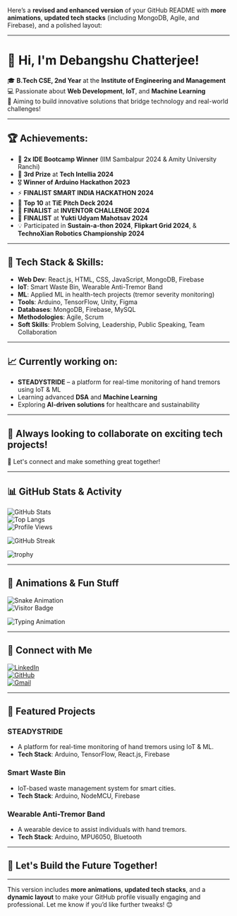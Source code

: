 Here’s a **revised and enhanced version** of your GitHub README with **more animations**, **updated tech stacks** (including MongoDB, Agile, and Firebase), and a polished layout:

---

# 👋 Hi, I'm Debangshu Chatterjee!

🎓 **B.Tech CSE, 2nd Year** at the **Institute of Engineering and Management**  
💻 Passionate about **Web Development**, **IoT**, and **Machine Learning**  
🚀 Aiming to build innovative solutions that bridge technology and real-world challenges!

---

## 🏆 Achievements:
- 🥇 **2x IDE Bootcamp Winner** (IIM Sambalpur 2024 & Amity University Ranchi)  
- 🥉 **3rd Prize** at **Tech Intellia 2024**  
- 🎖️ **Winner of Arduino Hackathon 2023**  
- ⚡ **FINALIST SMART INDIA HACKATHON 2024**  
- 🌟 **Top 10** at **TiE Pitch Deck 2024**  
- 🌟 **FINALIST** at **INVENTOR CHALLENGE 2024**  
- 🌟 **FINALIST** at **Yukti Udyam Mahotsav 2024**  
- 💡 Participated in **Sustain-a-thon 2024**, **Flipkart Grid 2024**, & **TechnoXian Robotics Championship 2024**

---

## 🔧 Tech Stack & Skills:
- **Web Dev**: React.js, HTML, CSS, JavaScript, MongoDB, Firebase  
- **IoT**: Smart Waste Bin, Wearable Anti-Tremor Band  
- **ML**: Applied ML in health-tech projects (tremor severity monitoring)  
- **Tools**: Arduino, TensorFlow, Unity, Figma  
- **Databases**: MongoDB, Firebase, MySQL  
- **Methodologies**: Agile, Scrum  
- **Soft Skills**: Problem Solving, Leadership, Public Speaking, Team Collaboration  

---

## 📈 Currently working on:
- **STEADYSTRIDE** – a platform for real-time monitoring of hand tremors using IoT & ML  
- Learning advanced **DSA** and **Machine Learning**  
- Exploring **AI-driven solutions** for healthcare and sustainability  

---

## 🌱 Always looking to collaborate on exciting tech projects!  
💬 Let's connect and make something great together!  

---

## 📊 GitHub Stats & Activity

![GitHub Stats](https://github-readme-stats.vercel.app/api?username=predator2k5&show_icons=true&theme=radical&include_all_commits=true&count_private=true&hide_border=true)  
![Top Langs](https://github-readme-stats.vercel.app/api/top-langs/?username=predator2k5&layout=compact&theme=radical&hide_border=true)  
![Profile Views](https://komarev.com/ghpvc/?username=predator2k5&color=blue&style=flat-square)  

![GitHub Streak](https://github-readme-streak-stats.herokuapp.com/?user=predator2k5&theme=radical&hide_border=true)  

![trophy](https://github-profile-trophy.vercel.app/?username=predator2k5&theme=radical&no-frame=true&row=1&column=7&margin-w=15&margin-h=15)  

---

## 🎨 Animations & Fun Stuff

![Snake Animation](https://github.com/predator2k5/predator2k5/blob/output/github-contribution-grid-snake.svg)  
![Visitor Badge](https://visitor-badge.glitch.me/badge?page_id=predator2k5.predator2k5)  

![Typing Animation](https://readme-typing-svg.herokuapp.com?font=Fira+Code&size=24&duration=3000&pause=1000&color=00FF00&width=600&lines=Welcome+to+my+GitHub+Profile!;Let's+build+the+future+together!)  

---

## 🔗 Connect with Me

[![LinkedIn](https://img.shields.io/badge/LinkedIn-Connect-blue?style=for-the-badge&logo=linkedin)](https://www.linkedin.com/in/debangshu-chatterjee/)  
[![GitHub](https://img.shields.io/badge/GitHub-Follow-black?style=for-the-badge&logo=github)](https://github.com/predator2k5)  
[![Gmail](https://img.shields.io/badge/Gmail-Email-red?style=for-the-badge&logo=gmail)](mailto:your-email@gmail.com)  

---

## 🚀 Featured Projects

### **STEADYSTRIDE**  
- A platform for real-time monitoring of hand tremors using IoT & ML.  
- **Tech Stack**: Arduino, TensorFlow, React.js, Firebase  

### **Smart Waste Bin**  
- IoT-based waste management system for smart cities.  
- **Tech Stack**: Arduino, NodeMCU, Firebase  

### **Wearable Anti-Tremor Band**  
- A wearable device to assist individuals with hand tremors.  
- **Tech Stack**: Arduino, MPU6050, Bluetooth  

---

## 🌟 Let's Build the Future Together!  

---

This version includes **more animations**, **updated tech stacks**, and a **dynamic layout** to make your GitHub profile visually engaging and professional. Let me know if you’d like further tweaks! 😊

